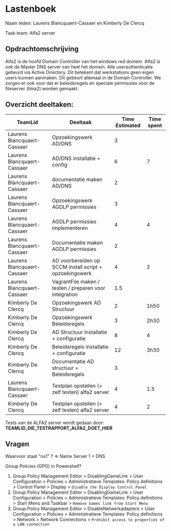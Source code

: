 # Lastenboek

Naam leden: Laurens Blancquaert-Cassaer en Kimberly De Clercq

Taak team: Alfa2 server

## Opdrachtomschrijving
Alfa2 is de hoofd Domain Controller van het windows red domein. Alfa2 is ook de Master DNS server van heel het domein.
Alle userauthenticatie gebeurd via Active Directory. Dit betekent dat werkstations geen eigen users kunnen aanmaken. Dit gebeurt allemaal in de Domain Controller. We zorgen er ook voor dat er beleidsregels en speciale permissies voor de fileserver (lima2) worden gemaakt.

## Overzicht deeltaken:
| TeamLid                     | Deeltaak          | Time Estimated | Time spent  |
| --------------              | --------------    | -------------- | --------------|
| Laurens Blancquaert-Cassaer | Opzoekingswerk AD/DNS   | 3        |               |
| Laurens Blancquaert-Cassaer | AD/DNS installatie + config   |  6 |      7         |
| Laurens Blancquaert-Cassaer | documentatie maken AD/DNS  |  2    |               |
| Laurens Blancquaert-Cassaer | Opzoekingswerk AGDLP permissies | 3 |              |
| Laurens Blancquaert-Cassaer | AGDLP permissies implementeren  | 4 |      4        |
| Laurens Blancquaert-Cassaer | Documentatie maken AGDLP permissies | 2 |          |
| Laurens Blancquaert-Cassaer | AD voorbereiden op SCCM install script + opzoekingswerk | 4 |    2      |
| Laurens Blancquaert-Cassaer | VagrantFile maken / testen / preparen voor integration | 1.5 |          |
| Kimberly De Clercq | Opzoekingswerk AD Structuur | 2  | 1h50   |
| Kimberly De Clercq | Opzoekingswerk Beleidsregels | 3 | 2h30   |
| Kimberly De Clercq | AD Structuur installatie + configuratie | 8 |  4 |
| Kimberly De Clercq | Beleidsregels installatie + configuratie | 12 |  3h30  |
| Kimberly De Clercq | Documentatie AD structuur + Beleidsregels | 3 |          |
| Laurens Blancquaert-Cassaer  | Testplan opstellen (+ zelf testen) alfa2 server | 4 |  1.5 |
| Kimberly De Clercq  | Testplan opstellen (+ zelf testen) alfa2 server | 4  | 2  |

Tests van de ALFA2 server wordt gedaan door: **TEAMLID_DIE_TESTRAPPORT_ALFA2_DOET_HIER**

## Vragen
Waarvoor staat "ns1" ?   => Name Server 1 = DNS  

Group Policies (GPO) in Powershell?   
1. Group Policy Management Editor > DisablingGameLink > User Configuration > Policies > Administratieve Templates: Policy definitions > Control Panel > Display > `Disable the Display Control Panel`
2. Group Policy Management Editor > DisablingGameLink > User Configuration > Policies > Administratieve Templates: Policy definitions > Start Menu and Taskbar > `Remove Games link from Start Menu`
3. Group Policy Management Editor > DisableNetwerkadapters > User Configuration > Policies > Administratieve Templates: Policy definitions > Network > Network Connections > `Prohibit access to properties of a LAN connection`
